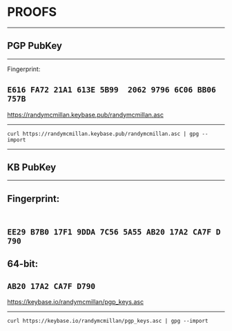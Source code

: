 PROOFS
======
------

PGP PubKey
----------
----------

Fingerprint:	

``E616 FA72 21A1 613E 5B99  2062 9796 6C06 BB06 757B``
------------------------------------------------------

https://randymcmillan.keybase.pub/randymcmillan.asc

---------------------------------------------------

``curl https://randymcmillan.keybase.pub/randymcmillan.asc | gpg --import``

---------------------------------------------------------------------------

KB PubKey
---------
---------

Fingerprint:	
------------
 
``EE29 B7B0 17F1 9DDA 7C56 5A55 AB20 17A2 CA7F D790``
-----------------------------------------------------

64-bit:	
-------

``AB20 17A2 CA7F D790``
-----------------------

https://keybase.io/randymcmillan/pgp_keys.asc

---------------------------------------------

``curl https://keybase.io/randymcmillan/pgp_keys.asc | gpg --import``


